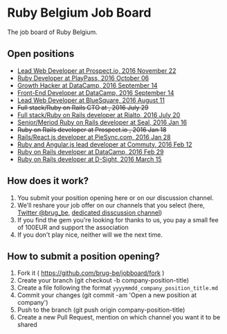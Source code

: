 # Ruby Belgium Job Board

The job board of Ruby Belgium.

## Open positions

* [Lead Web Developer at Prospect.io, 2016 November 22](20161122_prospectio_lead_web_developer.md)
* [Ruby Developer at PlayPass, 2016 October 06](20161006_playpass_ruby_developer.md)
* [Growth Hacker at DataCamp, 2016 September 14](20160914_datacamp_growth_hacker.md)
* [Front-End Developer at DataCamp, 2016 September 14](20160914_datacamp_front_end_developer.md)
* [Lead Web Developer at BlueSquare, 2016 August 11](20160811_bluesquare_lead_dev_brussels.md)
* ~~Full stack/Ruby on Rails CTO at <removed>, 2016 July 29~~
* [Full stack/Ruby on Rails developer at Rialto, 2016 July 20](20160720_RIALTO_fullstackdev.md)
* [Senior/Meriod Ruby on Rails developer at Seal, 2016 Jan 16](20160116_seal_senior_medior_ruby_rails_developer.md)
* ~~Ruby on Rails developer at Prospect.io <removed>, 2016 Jan 18~~
* [Rails/React.js developer at PieSync.com, 2016 Jan 28](20160128_piesync_rails_react_developer.md)
* [Ruby and Angular.js lead developer at Commuty, 2016 Feb 12](20160212_commuty_rails_js_angular_lead_developer.md)
* [Ruby on Rails developer at DataCamp, 2016 Feb 29](20160225_datacamp_fullstack_engineer.md)
* [Ruby on Rails developer at D-Sight, 2016 March 15](20160315_dsight_rails_developer.md)

## How does it work?

1. You submit your position opening here or on our discussion channel.
2. We'll reshare your job offer on our channels that you select (here, [Twitter @brug_be](https://twitter.com/brug_be),
  [dedicated disscussion channel](https://rubyburgers.slack.com/messages/jobs/details/))
3. If you find the gem you're looking for thanks to us, you pay a small fee of 100EUR and support the association
4. If you don't play nice, neither will we the next time.

## How to submit a position opening?

1. Fork it ( https://github.com/brug-be/jobboard/fork )
2. Create your branch (git checkout -b company-position-title)
3. Create a file following the format `yyyymmdd_company_position_title.md`
4. Commit your changes (git commit -am 'Open a new position at company')
5. Push to the branch (git push origin company-position-title)
6. Create a new Pull Request, mention on which channel you want it to be shared

